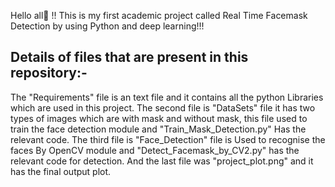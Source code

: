 Hello all👋 !!
This is my first academic project called Real Time Facemask Detection by using Python and deep learning!!!

Details of files that are present in this repository:-
----------------------------------------------------


The "Requirements" file is an text file and it contains all the python Libraries which are used in this project. The second file is "DataSets" file it has two types of images which are with mask and without mask, 
this file used to train the face detection module and "Train_Mask_Detection.py" Has the relevant code. The third file is "Face_Detection" file is Used to recognise the faces By OpenCV module and 
"Detect_Facemask_by_CV2.py" has the relevant code for detection. And the last file was "project_plot.png" and it has the final output plot. 
